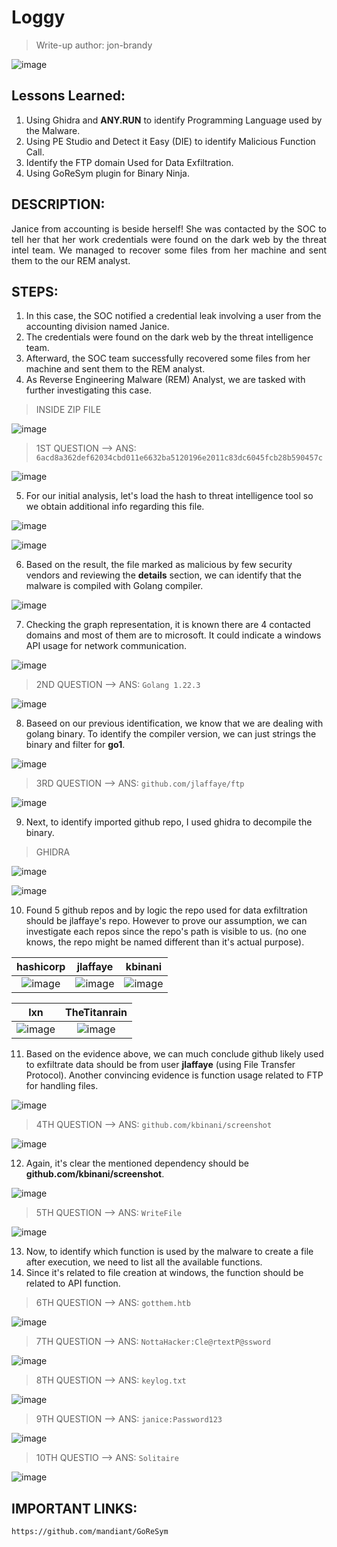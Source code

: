 # Loggy
> Write-up author: jon-brandy

![image](https://github.com/user-attachments/assets/41446e39-2c0d-4e6c-9963-ffc99f29db20)


## Lessons Learned:
1. Using Ghidra and **ANY.RUN** to identify Programming Language used by the Malware.
2. Using PE Studio and Detect it Easy (DIE) to identify Malicious Function Call.
3. Identify the FTP domain Used for Data Exfiltration.
4. Using GoReSym plugin for Binary Ninja.

## DESCRIPTION:

<p align="justify">Janice from accounting is beside herself! She was contacted by the SOC to tell her that her work credentials were found on the dark web by the threat intel team. We managed to recover some files from her machine and sent them to the our REM analyst.</p>

## STEPS:
1. In this case, the SOC notified a credential leak involving a user from the accounting division named Janice.
2. The credentials were found on the dark web by the threat intelligence team.
3. Afterward, the SOC team successfully recovered some files from her machine and sent them to the REM analyst.
4. As Reverse Engineering Malware (REM) Analyst, we are tasked with further investigating this case.

> INSIDE ZIP FILE

![image](https://github.com/user-attachments/assets/df7faa35-9490-4a8a-924b-b6c2899bb9a8)

> 1ST QUESTION --> ANS: `6acd8a362def62034cbd011e6632ba5120196e2011c83dc6045fcb28b590457c`

![image](https://github.com/user-attachments/assets/6bf474f8-55e6-46b0-8a95-51f89ffd7009)


5. For our initial analysis, let's load the hash to threat intelligence tool so we obtain additional info regarding this file.

![image](https://github.com/user-attachments/assets/a498fdfd-8750-4456-a06c-7dc75d71bd80)


![image](https://github.com/user-attachments/assets/333b697d-0e34-4c3d-9640-4c21607a4829)


6. Based on the result, the file marked as malicious by few security vendors and reviewing the **details** section, we can identify that the malware is compiled with Golang compiler.

![image](https://github.com/user-attachments/assets/d21bcdc2-7d94-4ac6-a6cf-be516db4ca35)

7. Checking the graph representation, it is known there are 4 contacted domains and most of them are to microsoft. It could indicate a windows API usage for network communication.

![image](https://github.com/user-attachments/assets/19b474f1-2c61-4d9a-aa89-2bcf09a781ef)


> 2ND QUESTION --> ANS: `Golang 1.22.3`

![image](https://github.com/user-attachments/assets/c2a77e91-03a3-4ba5-80b8-1bdd50341624)

8. Baseed on our previous identification, we know that we are dealing with golang binary. To identify the compiler version, we can just strings the binary and filter for **go1**.

![image](https://github.com/user-attachments/assets/1f08b726-456d-46c5-8198-b341837163a7)


> 3RD QUESTION --> ANS: `github.com/jlaffaye/ftp`

![image](https://github.com/user-attachments/assets/5da6ae1a-d4d0-49bc-bb1c-04993532cd40)


9. Next, to identify imported github repo, I used ghidra to decompile the binary.

> GHIDRA

![image](https://github.com/user-attachments/assets/f3c900b8-6e30-484b-9758-ace64781feab)

![image](https://github.com/user-attachments/assets/610a9bfd-3d7f-4fba-9277-bfef2b12c2ef)

10. Found 5 github repos and by logic the repo used for data exfiltration should be jlaffaye's repo. However to prove our assumption, we can investigate each repos since the repo's path is visible to us. (no one knows, the repo might be named different than it's actual purpose).

|hashicorp|jlaffaye|kbinani|
|:-------:|:------:|:-----:|
|![image](https://github.com/user-attachments/assets/d4ac31bc-409b-4bb8-9685-e5a3770ee259)|![image](https://github.com/user-attachments/assets/83f5073e-1468-4b75-b8e1-bd598be0a19c)|![image](https://github.com/user-attachments/assets/4becc0a3-0d1b-4451-a5fa-cd0892cca238)|


|lxn|TheTitanrain|
|:-:|:----------:|
|![image](https://github.com/user-attachments/assets/4b3c7572-8453-42e3-ae42-49d94aa3e7d9)|![image](https://github.com/user-attachments/assets/c7696ead-a04d-496b-bac5-1eaacb14b1b1)|

11. Based on the evidence above, we can much conclude github likely used to exfiltrate data should be from user **jlaffaye** (using File Transfer Protocol). Another convincing evidence is function usage related to FTP for handling files.

![image](https://github.com/user-attachments/assets/b1fd4bf0-7af5-4a8b-b28e-cd6f2159217c)



> 4TH QUESTION --> ANS: `github.com/kbinani/screenshot`

![image](https://github.com/user-attachments/assets/457e2656-482d-443f-92bb-59eb27146c01)


12. Again,  it's clear the mentioned dependency should be **github.com/kbinani/screenshot**.

![image](https://github.com/user-attachments/assets/0f180c09-0985-43ee-b217-8ed27efd54eb)


> 5TH QUESTION --> ANS: `WriteFile`

![image](https://github.com/user-attachments/assets/dd48ff11-ba9b-464d-b727-95c2f1ccd00c)


13. Now, to identify which function is used by the malware to create a file after execution, we need to list all the available functions.
14. Since it's related to file creation at windows, the function should be related to API function.

> 6TH QUESTION --> ANS: `gotthem.htb`

![image](https://github.com/user-attachments/assets/5a67d8ab-1aea-4307-bd13-8f169cb5be47)

> 7TH QUESTION --> ANS: `NottaHacker:Cle@rtextP@ssword`

![image](https://github.com/user-attachments/assets/e9561698-3f49-4bd6-b249-f5c26c290bab)

> 8TH QUESTION --> ANS: `keylog.txt`

![image](https://github.com/user-attachments/assets/4e606a27-bd4c-4482-9340-ca1505bfc984)

> 9TH QUESTION --> ANS: `janice:Password123`

![image](https://github.com/user-attachments/assets/70b56b94-e350-4444-a74e-a67d4d613534)

> 10TH QUESTIO --> ANS: `Solitaire`

![image](https://github.com/user-attachments/assets/2e3b671b-8cef-4a2d-8e14-3475107c13a8)

## IMPORTANT LINKS:

```
https://github.com/mandiant/GoReSym
```
